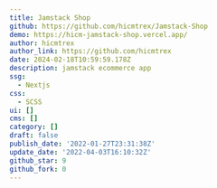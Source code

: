 ```yaml
---
title: Jamstack Shop
github: https://github.com/hicmtrex/Jamstack-Shop
demo: https://hicm-jamstack-shop.vercel.app/
author: hicmtrex
author_link: https://github.com/hicmtrex
date: 2024-02-18T10:59:59.178Z
description: jamstack ecommerce app
ssg:
  - Nextjs
css:
  - SCSS
ui: []
cms: []
category: []
draft: false
publish_date: '2022-01-27T23:31:38Z'
update_date: '2022-04-03T16:10:32Z'
github_star: 9
github_fork: 0
---
```

